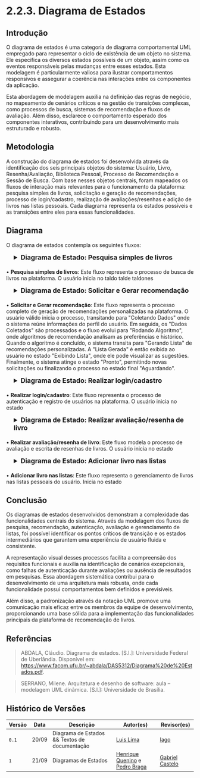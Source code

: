 # 2.2.3. Diagrama de Estados

## Introdução

O diagrama de estados é uma categoria de diagrama comportamental UML empregado para representar o ciclo de existência de um objeto no sistema. Ele especifica os diversos estados possíveis de um objeto, assim como os eventos responsáveis pelas mudanças entre esses estados. Esta modelagem é particularmente valiosa para ilustrar comportamentos responsivos e assegurar a coerência nas interações entre os componentes da aplicação.


Esta abordagem de modelagem auxilia na definição das regras de negócio, no mapeamento de cenários críticos e na gestão de transições complexas, como processos de busca, sistemas de recomendação e fluxos de avaliação. Além disso, esclarece o comportamento esperado dos componentes interativos, contribuindo para um desenvolvimento mais estruturado e robusto.


## Metodologia

A construção do diagrama de estados foi desenvolvida através da identificação dos seis principais objetos do sistema: Usuário, Livro, Resenha/Avaliação, Biblioteca Pessoal, Processo de Recomendação e Sessão de Busca. Com base nesses objetos centrais, foram mapeados os fluxos de interação mais relevantes para o funcionamento da plataforma: pesquisa simples de livros, solicitação e geração de recomendações, processo de login/cadastro, realização de avaliações/resenhas e adição de livros nas listas pessoais. Cada diagrama representa os estados possíveis e as transições entre eles para essas funcionalidades. 

## Diagrama

O diagrama de estados contempla os seguintes fluxos:


<div style="margin-left: 20px;">
<details style="margin-bottom: 20px;">
  <summary style="font-size: 1.1rem;"><strong>Diagrama de Estado: Pesquisa simples de livros </strong></summary>
  <font size="2"><p style="text-align: center"><b>Figura 1:</b> Diagrama de Estado - Pesquisa simples de livros </p></font>
  <div style="text-align: center">

![Pesquisa Simples De Livros](assets/DiagramaDeEstadosPesquisando.png)

  </div>
  <font size="2"><p style="text-align: center"><b>Autor:</b> Henrique Quenino, 2025.</p></font>
</details>
</div>

• **Pesquisa simples de livros**: Este fluxo representa o processo de busca de livros na plataforma. O usuário inicia no taldo talde taldones 

<div style="margin-left: 20px;">
<details style="margin-bottom: 20px;">
  <summary style="font-size: 1.1rem;"><strong>Diagrama de Estado: Solicitar e Gerar recomendação</strong></summary>
  <font size="2"><p style="text-align: center"><b>Figura 2:</b> Diagrama de Estado - Solicitar e Gerar recomendação</p></font>
  <div style="text-align: center">

![Solicitar e Gerar Recomendação](assets/DiagramaEstadosRecomendacao.png)

  </div>
  <font size="2"><p style="text-align: center"><b>Autor:</b> Luis, 2025.</p></font>
</details>
</div>

• **Solicitar e Gerar recomendação**: Este fluxo representa o processo completo de geração de recomendações personalizadas na plataforma. O usuário válido inicia o processo, transitando para "Coletando Dados" onde o sistema reúne informações do perfil do usuário. Em seguida, os "Dados Coletados" são processados e o fluxo evolui para "Rodando Algoritmo", onde algoritmos de recomendação analisam as preferências e histórico. Quando o algoritmo é concluído, o sistema transita para "Gerando Lista" de recomendações personalizadas. A "Lista Gerada" é então exibida ao usuário no estado "Exibindo Lista", onde ele pode visualizar as sugestões. Finalmente, o sistema atinge o estado "Pronto", permitindo novas solicitações ou finalizando o processo no estado final "Aguardando".

<div style="margin-left: 20px;">
<details style="margin-bottom: 20px;">
  <summary style="font-size: 1.1rem;"><strong>Diagrama de Estado: Realizar login/cadastro</strong></summary>
  <font size="2"><p style="text-align: center"><b>Figura 3:</b> Diagrama de Estado - Realizar login/cadastro</p></font>
  <div style="text-align: center">

![Realizar Login Cadastro](assets/DiagramaEstadosLogin.png)

  </div>
  <font size="2"><p style="text-align: center"><b>Autor:</b> Pedro, 2025.</p></font>
</details>
</div>

• **Realizar login/cadastro**: Este fluxo representa o processo de autenticação e registro de usuários na plataforma. O usuário inicia no estado 

<div style="margin-left: 20px;">
<details style="margin-bottom: 20px;">
  <summary style="font-size: 1.1rem;"><strong>Diagrama de Estado: Realizar avaliação/resenha de livro</strong></summary>
  <font size="2"><p style="text-align: center"><b>Figura 4:</b> Diagrama de Estado - Realizar avaliação/resenha de livro</p></font>
  <div style="text-align: center">

![Realizar Avaliação Resenha](assets/DiagramaEstadosAvaliacao.png)

  </div>
  <font size="2"><p style="text-align: center"><b>Autor:</b> Pedro, 2025.</p></font>
</details>
</div>

• **Realizar avaliação/resenha de livro**: Este fluxo modela o processo de avaliação e escrita de resenhas de livros. O usuário inicia no estado

<div style="margin-left: 20px;">
<details style="margin-bottom: 20px;">
  <summary style="font-size: 1.1rem;"><strong>Diagrama de Estado: Adicionar livro nas listas</strong></summary>
  <font size="2"><p style="text-align: center"><b>Figura 5:</b> Diagrama de Estado - Adicionar livro nas listas</p></font>
  <div style="text-align: center">

![Adicionar Livro Listas](assets/DiagramaEstadosListas.png)

  </div>
  <font size="2"><p style="text-align: center"><b>Autor:</b> Henrique Quenino, 2025.</p></font>
</details>
</div>

• **Adicionar livro nas listas**: Este fluxo representa o gerenciamento de livros nas listas pessoais do usuário. Inicia no estado 

## Conclusão

Os diagramas de estados desenvolvidos demonstram a complexidade das funcionalidades centrais do sistema. Através da modelagem dos fluxos de pesquisa, recomendação, autenticação, avaliação e gerenciamento de listas, foi possível identificar os pontos críticos de transição e os estados intermediários que garantem uma experiência de usuário fluida e consistente.

A representação visual desses processos facilita a compreensão dos requisitos funcionais e auxilia na identificação de cenários excepcionais, como falhas de autenticação durante avaliações ou ausência de resultados em pesquisas. Essa abordagem sistemática contribui para o desenvolvimento de uma arquitetura mais robusta, onde cada funcionalidade possui comportamentos bem definidos e previsíveis.

Além disso, a padronização através da notação UML promove uma comunicação mais eficaz entre os membros da equipe de desenvolvimento, proporcionando uma base sólida para a implementação das funcionalidades principais da plataforma de recomendação de livros.

## Referências


> ABDALA, Cláudio. Diagrama de estados. [S.l.]: Universidade Federal de Uberlândia. Disponível em: https://www.facom.ufu.br/~abdala/DAS5312/Diagrama%20de%20Estados.pdf.

> SERRANO, Milene. Arquitetura e desenho de software: aula – modelagem UML dinâmica. [S.l.]: Universidade de Brasília.

## Histórico de Versões


| Versão | Data  | Descrição | Autor(es) | Revisor(es) |
|--------|-------|-----------|-----------|-------------|
|  `0.1` | 20/09 | Diagrama de Estados && Textos de documentação| [Luis Lima](https://github.com/luidooo) | [Iago](https://github.com/iagorrr) |
|  `1` | 21/09 | Diagramas de Estados| [Henrique Quenino](https://github.com/henriquecq) e [Pedro Braga](https://github.com/Stain19) | [Gabriel Castelo](https://github.com/GabrielCastelo-31) |

